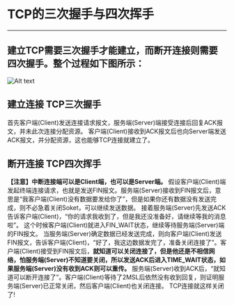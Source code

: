 # TCP的三次握手与四次挥手
---
## 建立TCP需要三次握手才能建立，而断开连接则需要四次握手。整个过程如下图所示：
![Alt text](http://img.my.csdn.net/uploads/201108/7/0_131271823564Rx.gif )


## 建立连接 TCP三次握手
  首先客户端(Client)发送连接请求报文，服务端(Server)端接受连接后回复ACK报文，并未此次连接分配资源。 客户端(Client)接收到ACK报文后也向Server端发送ACK报文，并分配资源，这也能够TCP连接就建立了。
  
## 断开连接 TCP四次挥手

  **【注意】中断连接端可以是Client端，也可以是Server端。**
  假设客户端(Client)端发起终端连接请求，也就是发送FIN报文。服务端(Server)接收到FIN报文后，意思是“我客户端(Client)没有数据要发给你了”，但是如果你还有数据没有发送完成，则不必急着关闭Soket，可以继续发送数据。
  接着服务端(Server)先发送ACK告诉客户端(Client)，“你的请求我收到了，但是我还没准备好，请继续等我的消息啦”。 这个时候客户端(Client)就进入FIN_WAIT状态，继续等待服务端(Server)端的FIN报文。
  当服务端(Server)确定数据已经发送完成，则向客户端(Client)发送FIN报文，告诉客户端(Client)，“好了，我这边数据发完了，准备关闭连接了”。客户端(Client)接受到FIN报文后，**就知道可以关闭连接了，但是他还是不相信网络，怕服务端(Server)不知道要关闭，所以发送ACK后进入TIME_WAIT状态，如果服务端(Server)没有收到ACK则可以重传。**
  服务端(Server)收到ACK后，“就知道可以断开连接了”。客户端(Client)等待了2MSL后依然没有收到回复，则证明服务端(Server)已正常关闭，然后客户端(Client)也关闭连接。 TCP连接就这样关闭了!

